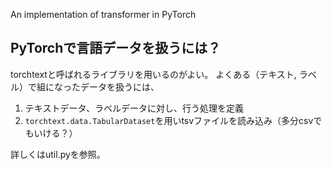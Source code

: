 An implementation of transformer in PyTorch

## PyTorchで言語データを扱うには？
torchtextと呼ばれるライブラリを用いるのがよい。
よくある（テキスト, ラベル）で組になったデータを扱うには、

1. テキストデータ、ラベルデータに対し、行う処理を定義
2. `torchtext.data.TabularDataset`を用いtsvファイルを読み込み（多分csvでもいける？）

詳しくはutil.pyを参照。

## 

